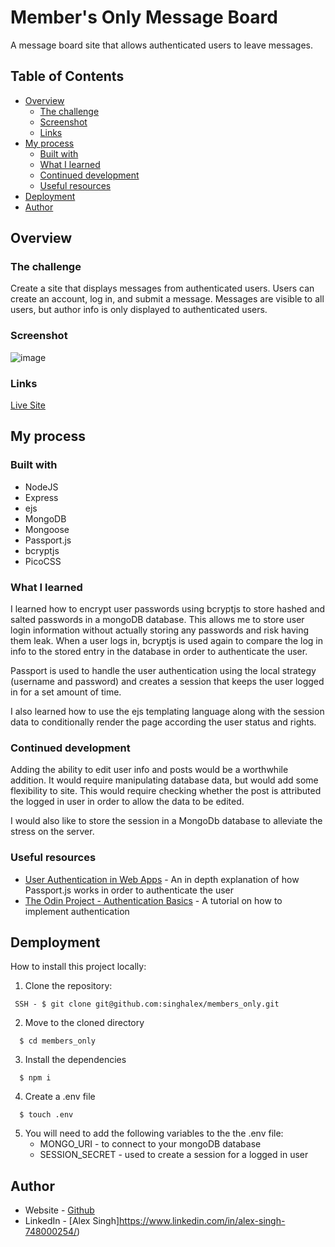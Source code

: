 # Member's Only Message Board
A message board site that allows authenticated users to leave messages.

## Table of Contents

- [Overview](#overview)
  - [The challenge](#the-challenge)
  - [Screenshot](#screenshot)
  - [Links](#links)
- [My process](#my-process)
  - [Built with](#built-with)
  - [What I learned](#what-i-learned)
  - [Continued development](#continued-development)
  - [Useful resources](#useful-resources)
- [Deployment](#deployment)
- [Author](#author)

## Overview

### The challenge

Create a site that displays messages from authenticated users. Users can create an account, log in, and submit a message. Messages are visible to all users, but author info is only displayed to authenticated users.

### Screenshot

![image](https://github.com/singhalex/members_only/assets/115970252/ffa4f19e-57fa-4ad4-83fb-17f3cde88b83)


### Links

[Live Site](https://cat-instinctive-purchase.glitch.me/)

## My process

### Built with

- NodeJS
- Express
- ejs
- MongoDB
- Mongoose
- Passport.js
- bcryptjs
- PicoCSS

### What I learned

I learned how to encrypt user passwords using bcryptjs to store hashed and salted passwords in a mongoDB database. This allows me to store user login information without actually storing any passwords and risk having them leak. When a user logs in, bcryptjs is used again to compare the log in info to the stored entry in the database in  order to authenticate the user.

Passport is used to handle the user authentication using the local strategy (username and password) and creates a session that keeps the user logged in for a set amount of time.

I also learned how to use the ejs templating language along with the session data to conditionally render the page according the user status and rights.

### Continued development

Adding the ability to edit user info and posts would be a worthwhile addition. It would require manipulating database data, but would add some flexibility to site. This would require checking whether the post is attributed the logged in user in order to allow the data to be edited.

I would also like to store the session in a MongoDb database to alleviate the stress on the server.

### Useful resources

- [User Authentication in Web Apps](https://youtu.be/F-sFp_AvHc8?si=XGdJhloD3xqi07NB) - An in depth explanation of how Passport.js works in order to authenticate the user
- [The Odin Project - Authentication Basics](https://www.theodinproject.com/lessons/nodejs-authentication-basics) - A tutorial on how to implement authentication

## Demployment

How to install this project locally:

1. Clone the repository:
```
 SSH - $ git clone git@github.com:singhalex/members_only.git
```
2. Move to the cloned directory
```
  $ cd members_only
```
3. Install the dependencies
```
  $ npm i
```
4. Create a .env file
```
  $ touch .env
```
5. You will need to add the following variables to the the .env file:
   - MONGO_URI - to connect to your mongoDB database
   - SESSION_SECRET - used to create a session for a logged in user 

## Author

- Website - [Github](https://github.com/singhalex)
- LinkedIn - [Alex Singh]https://www.linkedin.com/in/alex-singh-748000254/)
